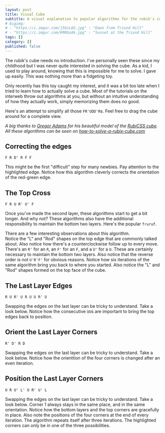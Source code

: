 ```yaml
---
layout: post
title: Visual Cube
subtitle: A visual explanation to popular algorithms for the rubik's cube
# bigimg:
# - "https://i.imgur.com/j5GcL6G.jpg" : "Dawn from Triund Hill"
# - "https://i.imgur.com/KRRbzAk.jpg" : "Sunset at the Triund Hill"
tags: []
category: []
published: false
---
```


The rubik's cube needs no introduction. I've personally seen these since my childhood but I was never quite interested in solving the cube. As a kid, I used to play around, knowing that this is impossible for me to solve. I gave up easily. This was nothing more than a fidgeting toy.

Only recently has this toy caught my interest, and it was a bit too late when I tried to learn how to actually solve a cube. Most of the tutorials on the interweb throw out algorithms at you, but without an intuitive understanding of how they actually work, simply memorizing them does no good.

Here's an attempt to simplify all those `FR'UDD'R`s. Feel free to drag the cube around for a complete view.

_A big thanks to [Gregor Adams](https://codepen.io/pixelass) for his beautiful model of the [RubiCSS cube](https://codepen.io/pixelass/pen/CsItl)._  
_All these algorithms can be seen on  [how-to-solve-a-rubix-cube.com](https://how-to-solve-a-rubix-cube.com/)_

## Correcting the edges

`F R D' R F F`

This might be the first "difficult" step for many newbies. Pay attention to the highlighted edge. Notice how this algorithm cleverly corrects the orientation of the red-green edge.

<object id="base" type="text/html" style="width: 100%; height: 500px;" data="/resources/cube/algorithms/frdrff"></object>

## The Top Cross

`F R U R' U' F`

Once you've made the second layer, these algorithms start to get a bit longer. And why not? These algorithms also have the additional responsibility to maintain the bottom two layers. Here's the popular `fruruf`.

There are a few interesting observations about this algorithm.  
Notice the "L" and "Rod" shapes on the top edge that are commonly talked about. Also notice how there's a counterclockwise follow up to every move. There's an `R'` for an `R`, an `F'` for an `F`, and a `U'` for a `U`. These are certainly necessary to maintain the bottom two layers. Also notice that the reverse order is  not `U'R'F'` for obvious reasons.
Notice how six iterations of the same algorithm bring you back to where you started. Also notice the "L" and "Rod" shapes formed on the top face of the cube.

<object id="base" type="text/html" style="width: 100%; height: 500px;" data="/resources/cube/algorithms/fruruf"></object>

## The Last Layer Edges

`R U R' U R U U R' U`

Swapping the edges on the last layer can be tricky to understand. Take a look below.
Notice how the consecutive `UU`s are important to bring the top edges back to position.
<object id="base" type="text/html" style="width: 100%; height: 500px;" data="/resources/cube/algorithms/rururuuru"></object>

## Orient the Last Layer Corners

`R' D' R D`

Swapping the edges on the last layer can be tricky to understand. Take a look below.
Notice how the orienttion of the four corners is changed after an even iteration.
<object id="base" type="text/html" style="width: 100%; height: 500px;" data="/resources/cube/algorithms/rdrd"></object>

## Position the Last Layer Corners

`U R U' L' U R' U' L`

Swapping the edges on the last layer can be tricky to understand. Take a look below.
Corner 1 always stays in the same place, and in the same orientation. Notice how the bottom layers and the top corners are gracefully in place.
Also note the positions of the four corners at the end of every iteration. The algorithm repeats itself after three iterations. The highlighted corners can only be in one of the three possibilities.

<object id="base" type="text/html" style="width: 100%; height: 500px;" data="/resources/cube/algorithms/urulurul"></object>
